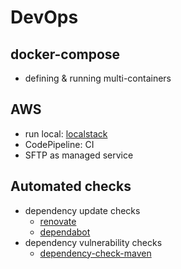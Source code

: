 # DevOps

## docker-compose

- defining & running multi-containers

## AWS

- run local: [localstack](https://github.com/localstack/localstack)
- CodePipeline: CI
- SFTP as managed service

## Automated checks

- dependency update checks
  - [renovate](https://github.com/renovatebot/renovate)
  - [dependabot](https://dependabot.com/)
- dependency vulnerability checks
  - [dependency-check-maven](https://jeremylong.github.io/DependencyCheck/dependency-check-maven/index.html)

